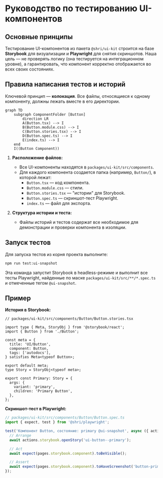 # Руководство по тестированию UI-компонентов

## Основные принципы

Тестирование UI-компонентов из пакета `@shri/ui-kit` строится на базе **Storybook** для визуализации и **Playwright** для снятия скриншотов. Наша цель — не проверять логику (она тестируется на интеграционном уровне), а гарантировать, что компонент корректно отображается во всех своих состояниях.

## Правила написания тестов и историй

Ключевой принцип — **колокация**. Все файлы, относящиеся к одному компоненту, должны лежать вместе в его директории.

```mermaid
graph TD
    subgraph ComponentFolder [Button]
        direction LR
        A(Button.tsx) --> I
        B(Button.module.css) --> I
        C(Button.stories.tsx) --> I
        D(Button.spec.ts) --> I
        E(index.ts) --> I
    end
    I((Button Component))
```

1.  **Расположение файлов:**
    *   Все UI-компоненты находятся в `packages/ui-kit/src/components`.
    *   Для каждого компонента создается папка (например, `Button/`), в которой лежат:
        *   `Button.tsx` — код компонента.
        *   `Button.module.css` — стили.
        *   `Button.stories.tsx` — "истории" для Storybook.
        *   `Button.spec.ts` — скриншот-тест Playwright.
        *   `index.ts` — файл для экспорта.

2.  **Структура истории и теста:**
    *   Файлы историй и тестов содержат все необходимое для демонстрации и проверки компонента в изоляции.

## Запуск тестов

Для запуска тестов из корня проекта выполните:

```bash
npm run test:ui-snapshot
```

Эта команда запустит Storybook в headless-режиме и выполнит все тесты Playwright, найденные по маске `packages/ui-kit/src/**/*.spec.ts` и отмеченные тегом `@ui-snapshot`.

## Пример

**История в Storybook:**

```tsx
// packages/ui-kit/src/components/Button/Button.stories.tsx

import type { Meta, StoryObj } from '@storybook/react';
import { Button } from './Button';

const meta = {
  title: 'UI/Button',
  component: Button,
  tags: ['autodocs'],
} satisfies Meta<typeof Button>;

export default meta;
type Story = StoryObj<typeof meta>;

export const Primary: Story = {
  args: {
    variant: 'primary',
    children: 'Primary Button',
  },
};
```

**Скриншот-тест в Playwright:**

```ts
// packages/ui-kit/src/components/Button/Button.spec.ts
import { expect, test } from '@shri/playwright';

test('Компонент Button, состояние: primary @ui-snapshot', async ({ actions, pages }) => {
  // Arrange
  await actions.storybook.openStory('ui-button--primary');

  // Act
  await expect(pages.storybook.component).toBeVisible();

  // Assert
  await expect(pages.storybook.component).toHaveScreenshot('button-primary.png');
});
``` 